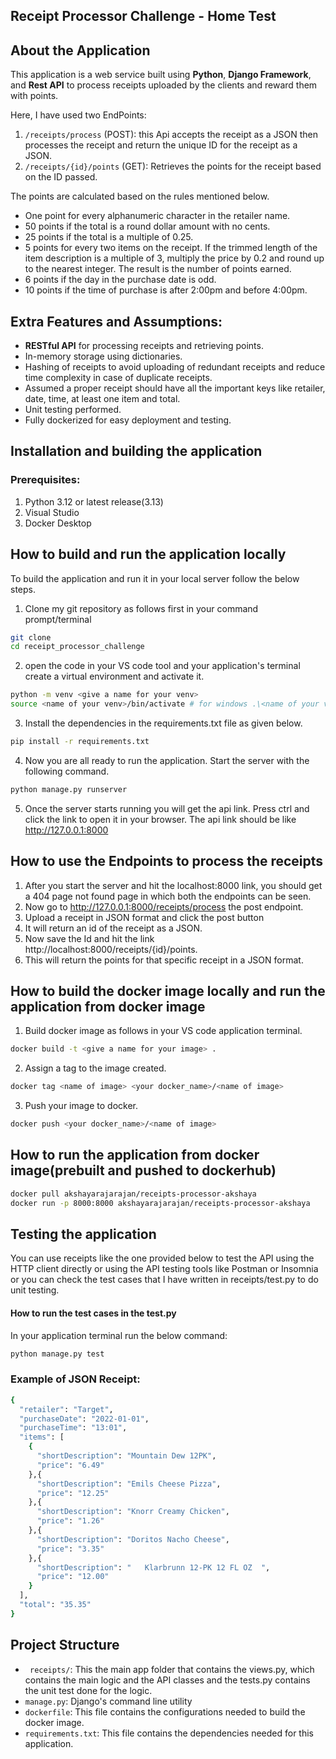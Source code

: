 ## Receipt Processor Challenge - Home Test

## About the Application
This application is a web service built using **Python**, **Django Framework**, and **Rest API** to process receipts uploaded by the clients and reward them with points. 

Here, I have used two EndPoints:

1. `/receipts/process` (POST): this Api accepts the receipt as a JSON then processes the receipt and return the unique ID for the receipt as a JSON.
2. `/receipts/{id}/points` (GET): Retrieves the points for the receipt based on the ID passed. 

The points are calculated based on the rules mentioned below.

- One point for every alphanumeric character in the retailer name.
- 50 points if the total is a round dollar amount with no cents.
- 25 points if the total is a multiple of 0.25.
- 5 points for every two items on the receipt.
If the trimmed length of the item description is a multiple of 3, multiply the price by 0.2 and round up to the nearest integer. The result is the number of points earned.
- 6 points if the day in the purchase date is odd.
- 10 points if the time of purchase is after 2:00pm and before 4:00pm.

## Extra Features and Assumptions:

- **RESTful API** for processing receipts and retrieving points.
- In-memory storage using dictionaries.
- Hashing of receipts to avoid uploading of redundant receipts and reduce time complexity in case of duplicate receipts.
- Assumed a proper receipt should have all the important keys like retailer, date, time, at least one item and total.
- Unit testing performed.
- Fully dockerized for easy deployment and testing.

## Installation and building the application
### Prerequisites:
1. Python 3.12 or latest release(3.13)
2. Visual Studio 
3. Docker Desktop

## How to build and run the application locally
To build the application and run it in your local server follow the below steps.

1. Clone my git repository as follows first in your command prompt/terminal 
```bash
git clone 
cd receipt_processor_challenge

```
2. open the code in your VS code tool and your application's terminal create a virtual environment and activate it.

```bash
python -m venv <give a name for your venv>
source <name of your venv>/bin/activate # for windows .\<name of your venv>\Scripts\activate
```
3. Install the dependencies in the requirements.txt file as given below.

```bash
pip install -r requirements.txt
```
4. Now you are all ready to run the application. Start the server with the following command.

```bash
python manage.py runserver
```
5. Once the server starts running you will get the api link. Press ctrl and click the link to open it in your browser. The api link should be like http://127.0.0.1:8000

## How to use the Endpoints to process the receipts
1. After you start the server and hit the localhost:8000 link, you should get a 404 page not found page in which both the endpoints can be seen.
2. Now go to http://127.0.0.1:8000/receipts/process the post endpoint. 
3. Upload a receipt in JSON format and click the post button
4. It will return an id of the receipt as a JSON.
5. Now save the Id and hit the link http://localhost:8000/receipts/{id}/points.
6. This will return the points for that specific receipt in a JSON format.

## How to build the docker image locally and run the application from docker image
1. Build docker image as follows in your VS code application terminal.

```bash 
docker build -t <give a name for your image> .
```
2. Assign a tag to the image created.

```bash
docker tag <name of image> <your docker_name>/<name of image>
```
3. Push your image to docker.

```bash
docker push <your docker_name>/<name of image>
```
## How to run the application from docker image(prebuilt and pushed to dockerhub)
```bash 
docker pull akshayarajarajan/receipts-processor-akshaya
docker run -p 8000:8000 akshayarajarajan/receipts-processor-akshaya
```
## Testing the application
You can use receipts like the one provided below to test the API using the HTTP client directly or using the API testing tools like Postman or Insomnia or you can check the test cases that I have written in receipts/test.py to do unit testing.

#### How to run the test cases in the test.py 
In your application terminal run the below command:

```bash
python manage.py test
```
### Example of JSON Receipt:
```bash
{
  "retailer": "Target",
  "purchaseDate": "2022-01-01",
  "purchaseTime": "13:01",
  "items": [
    {
      "shortDescription": "Mountain Dew 12PK",
      "price": "6.49"
    },{
      "shortDescription": "Emils Cheese Pizza",
      "price": "12.25"
    },{
      "shortDescription": "Knorr Creamy Chicken",
      "price": "1.26"
    },{
      "shortDescription": "Doritos Nacho Cheese",
      "price": "3.35"
    },{
      "shortDescription": "   Klarbrunn 12-PK 12 FL OZ  ",
      "price": "12.00"
    }
  ],
  "total": "35.35"
}
```
## Project Structure

* ``` receipts/```: This the main app folder that contains the views.py, which contains the main logic and the API classes and the tests.py contains the unit test done for the logic.
* ``` manage.py ```: Django's command line utility
* ``` dockerfile ```: This file contains the configurations needed to build the docker image.
* ``` requirements.txt ```: This file contains the dependencies needed for this application.

